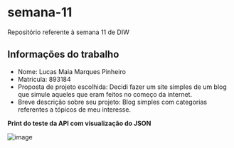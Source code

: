 # semana-11
Repositório referente à semana 11 de DIW

## Informações do trabalho

- Nome: Lucas Maia Marques Pinheiro
- Matricula: 893184
- Proposta de projeto escolhida: Decidi fazer um site simples de um blog que simule aqueles que eram feitos no começo da internet.
- Breve descrição sobre seu projeto: Blog simples com categorias referentes a tópicos de meu interesse.

**Print do teste da API com visualização do JSON**

![image](https://github.com/user-attachments/assets/762cf228-f9a5-4ab8-88b1-9b0287293ae2)
